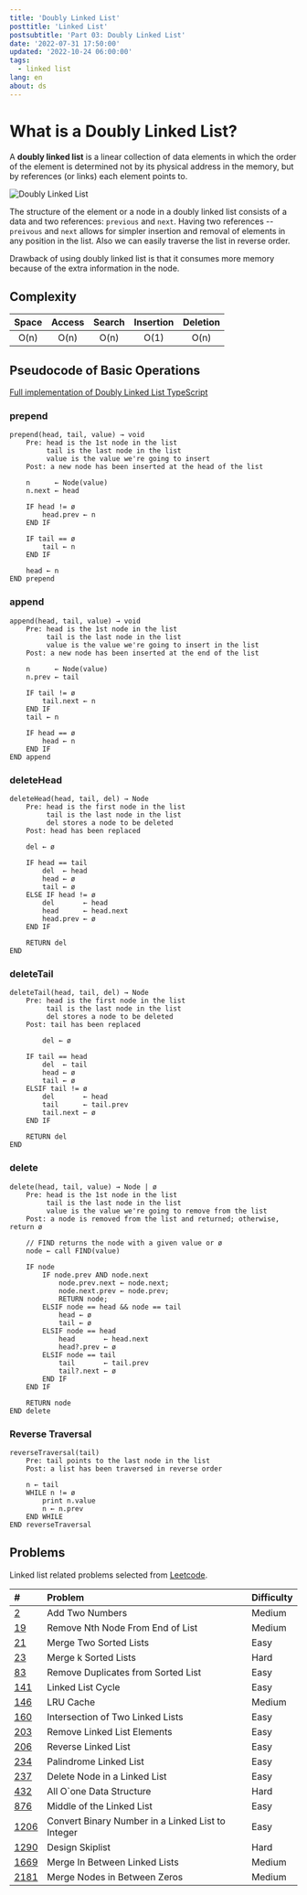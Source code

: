 ```yaml
---
title: 'Doubly Linked List'
posttitle: 'Linked List'
postsubtitle: 'Part 03: Doubly Linked List'
date: '2022-07-31 17:50:00'
updated: '2022-10-24 06:00:00'
tags:
  - linked list
lang: en
about: ds
---
```


# What is a Doubly Linked List?

A **doubly linked list** is a linear collection of data elements in which the order of the element is determined not by its physical address in the memory, but by references (or links) each element points to.

![Doubly Linked List](/images/posts/linked-list/doubly-linked-list.svg)

The structure of the element or a node in a doubly linked list consists of a data and two references: `previous` and `next`. Having two references -- `preivous` and `next` allows for simpler insertion and removal of elements in any position in the list. Also we can easily traverse the list in reverse order.

Drawback of using doubly linked list is that it consumes more memory because of the extra information in the node.

## Complexity

| Space | Access | Search | Insertion | Deletion |
| :---: | :----: | :----: | :-------: | :------: |
| O(n)  |  O(n)  |  O(n)  |   O(1)    |   O(n)   |

## Pseudocode of Basic Operations

[Full implementation of Doubly Linked List TypeScript](https://github.com/rolemadelen/typescript-algorithms/blob/main/src/data-structures/doubly-linked-list/DoublyLinkedList.ts)

### prepend

```text
prepend(head, tail, value) → void
    Pre: head is the 1st node in the list
         tail is the last node in the list
         value is the value we're going to insert
    Post: a new node has been inserted at the head of the list

    n      ← Node(value)
    n.next ← head

    IF head != ø
        head.prev ← n
    END IF

    IF tail == ø
        tail ← n
    END IF

    head ← n
END prepend
```

### append

```text
append(head, tail, value) → void
    Pre: head is the 1st node in the list
         tail is the last node in the list
         value is the value we're going to insert in the list
    Post: a new node has been inserted at the end of the list

    n      ← Node(value)
    n.prev ← tail

    IF tail != ø
        tail.next ← n
    END IF
    tail ← n

    IF head == ø
        head ← n
    END IF
END append
```

### deleteHead

```text
deleteHead(head, tail, del) → Node
    Pre: head is the first node in the list
         tail is the last node in the list
         del stores a node to be deleted
    Post: head has been replaced

    del ← ø

    IF head == tail
        del  ← head
        head ← ø
        tail ← ø
    ELSE IF head != ø
        del       ← head
        head      ← head.next
        head.prev ← ø
    END IF

    RETURN del
END
```

### deleteTail

```text
deleteTail(head, tail, del) → Node
    Pre: head is the first node in the list
         tail is the last node in the list
         del stores a node to be deleted
    Post: tail has been replaced

        del ← ø

    IF tail == head
        del  ← tail
        head ← ø
        tail ← ø
    ELSIF tail != ø
        del       ← head
        tail      ← tail.prev
        tail.next ← ø
    END IF

    RETURN del
END
```

### delete

```text
delete(head, tail, value) → Node | ø
    Pre: head is the 1st node in the list
         tail is the last node in the list
         value is the value we're going to remove from the list
    Post: a node is removed from the list and returned; otherwise, return ø

    // FIND returns the node with a given value or ø
    node ← call FIND(value)

    IF node
        IF node.prev AND node.next
            node.prev.next ← node.next;
            node.next.prev ← node.prev;
            RETURN node;
        ELSIF node == head && node == tail
            head ← ø
            tail ← ø
        ELSIF node == head
            head       ← head.next
            head?.prev ← ø
        ELSIF node == tail
            tail       ← tail.prev
            tail?.next ← ø
        END IF
    END IF

    RETURN node
END delete
```

### Reverse Traversal

```text
reverseTraversal(tail)
    Pre: tail points to the last node in the list
    Post: a list has been traversed in reverse order

    n ← tail
    WHILE n != ø
        print n.value
        n ← n.prev
    END WHILE
END reverseTraversal
```

## Problems

Linked list related problems selected from [Leetcode](https://leetcode.com/tag/linked-list/).

| #             | Problem                                           | Difficulty |
| :------------ | :------------------------------------------------ | :--------- |
| [2][i2]       | Add Two Numbers                                   | Medium     |
| [19][i19]     | Remove Nth Node From End of List                  | Medium     |
| [21][i21]     | Merge Two Sorted Lists                            | Easy       |
| [23][i23]     | Merge k Sorted Lists                              | Hard       |
| [83][i83]     | Remove Duplicates from Sorted List                | Easy       |
| [141][i141]   | Linked List Cycle                                 | Easy       |
| [146][i146]   | LRU Cache                                         | Medium     |
| [160][i160]   | Intersection of Two Linked Lists                  | Easy       |
| [203][i203]   | Remove Linked List Elements                       | Easy       |
| [206][i206]   | Reverse Linked List                               | Easy       |
| [234][i234]   | Palindrome Linked List                            | Easy       |
| [237][i237]   | Delete Node in a Linked List                      | Easy       |
| [432][i432]   | All O`one Data Structure                          | Hard       |
| [876][i876]   | Middle of the Linked List                         | Easy       |
| [1206][i1206] | Convert Binary Number in a Linked List to Integer | Easy       |
| [1290][i1290] | Design Skiplist                                   | Hard       |
| [1669][i1669] | Merge In Between Linked Lists                     | Medium     |
| [2181][i2181] | Merge Nodes in Between Zeros                      | Medium     |

[i2]: https://leetcode.com/problems/add-two-numbers/
[i19]: https://leetcode.com/problems/remove-nth-node-from-end-of-list/
[i21]: https://leetcode.com/problems/merge-two-sorted-lists/
[i23]: https://leetcode.com/problems/merge-k-sorted-lists/
[i83]: https://leetcode.com/problems/remove-duplicates-from-sorted-list/
[i141]: https://leetcode.com/problems/linked-list-cycle/
[i146]: https://leetcode.com/problems/lru-cache/
[i160]: https://leetcode.com/problems/intersection-of-two-linked-lists/
[i203]: https://leetcode.com/problems/remove-linked-list-elements/
[i206]: https://leetcode.com/problems/reverse-linked-list/
[i234]: https://leetcode.com/problems/palindrome-linked-list/
[i237]: https://leetcode.com/problems/delete-node-in-a-linked-list/
[i432]: https://leetcode.com/problems/all-oone-data-structure/
[i876]: https://leetcode.com/problems/middle-of-the-linked-list/
[i1206]: https://leetcode.com/problems/convert-binary-number-in-a-linked-list-to-integer/
[i1290]: https://leetcode.com/problems/design-skiplist/
[i1669]: https://leetcode.com/problems/merge-in-between-linked-lists/
[i2181]: https://leetcode.com/problems/merge-nodes-in-between-zeros/
